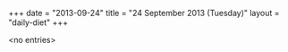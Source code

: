 +++
date = "2013-09-24"
title = "24 September 2013 (Tuesday)"
layout = "daily-diet"
+++

\<no entries\>